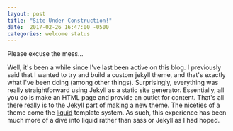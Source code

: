 ```yaml
---
layout: post
title: "Site Under Construction!"
date:  2017-02-26 16:47:00 -0500
categories: welcome status
---
```


Please excuse the mess...

Well, it's been a while since I've last been active on this blog. I previously said that I wanted to try and build a
custom jekyll theme, and that's exactly what I've been doing (among other things). Surprisingly, everything was really
straightforward using Jekyll as a static site generator. Essentially, all you do is make an HTML page and provide an
outlet for content. That's all there really is to the Jekyll part of making a new theme. The niceties of a theme come
the [liquid](https://help.shopify.com/themes/liquid) template system. As such, this experience has been much more of a
dive into liquid rather than sass or Jekyll as I had hoped.